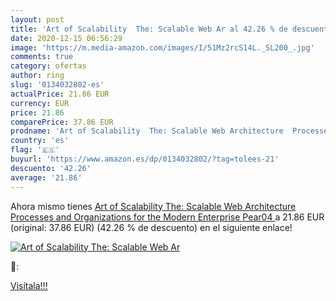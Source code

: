 ```yaml
---
layout: post
title: 'Art of Scalability  The: Scalable Web Ar al 42.26 % de descuento'
date: 2020-12-15 06:56:29
image: 'https://m.media-amazon.com/images/I/51Mz2rcS14L._SL200_.jpg'
comments: true
category: ofertas
author: ring
slug: '0134032802-es'
actualPrice: 21.86 EUR
currency: EUR
price: 21.86
comparePrice: 37.86 EUR
prodname: 'Art of Scalability  The: Scalable Web Architecture  Processes  and Organizations for the Modern Enterprise  Pear04 '
country: 'es'
flag: '🇪🇸'
buyurl: 'https://www.amazon.es/dp/0134032802/?tag=tolees-21'
descuento: '42.26'
average: '21.86'
---
```


Ahora mismo tienes [Art of Scalability  The: Scalable Web Architecture  Processes  and Organizations for the Modern Enterprise  Pear04 ](https://www.amazon.es/dp/0134032802/?tag=tolees-21) a 21.86 EUR (original: 37.86 EUR) (42.26 %  de descuento) en el siguiente enlace!

[![Art of Scalability  The: Scalable Web Ar](https://m.media-amazon.com/images/I/51Mz2rcS14L._SL200_.jpg)](https://www.amazon.es/dp/0134032802/?tag=tolees-21)

🔎:


[Visítala!!!](https://www.amazon.es/dp/0134032802/?tag=tolees-21)
